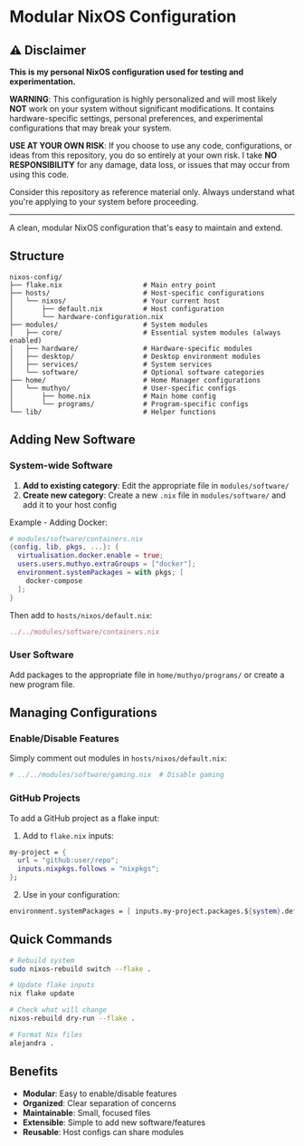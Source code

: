# Modular NixOS Configuration

## ⚠️ Disclaimer

**This is my personal NixOS configuration used for testing and experimentation.**

**WARNING**: This configuration is highly personalized and will most likely **NOT** work on your system without significant modifications. It contains hardware-specific settings, personal preferences, and experimental configurations that may break your system.

**USE AT YOUR OWN RISK**: If you choose to use any code, configurations, or ideas from this repository, you do so entirely at your own risk. I take **NO RESPONSIBILITY** for any damage, data loss, or issues that may occur from using this code.

Consider this repository as reference material only. Always understand what you're applying to your system before proceeding.

---

A clean, modular NixOS configuration that's easy to maintain and extend.

## Structure

```
nixos-config/
├── flake.nix                    # Main entry point
├── hosts/                       # Host-specific configurations
│   └── nixos/                   # Your current host
│       ├── default.nix          # Host configuration
│       └── hardware-configuration.nix
├── modules/                     # System modules
│   ├── core/                    # Essential system modules (always enabled)
│   ├── hardware/                # Hardware-specific modules
│   ├── desktop/                 # Desktop environment modules
│   ├── services/                # System services
│   └── software/                # Optional software categories
├── home/                        # Home Manager configurations
│   └── muthyo/                  # User-specific configs
│       ├── home.nix             # Main home config
│       └── programs/            # Program-specific configs
└── lib/                         # Helper functions
```

## Adding New Software

### System-wide Software

1. **Add to existing category**: Edit the appropriate file in `modules/software/`
2. **Create new category**: Create a new `.nix` file in `modules/software/` and add it to your host config

Example - Adding Docker:
```nix
# modules/software/containers.nix
{config, lib, pkgs, ...}: {
  virtualisation.docker.enable = true;
  users.users.muthyo.extraGroups = ["docker"];
  environment.systemPackages = with pkgs; [
    docker-compose
  ];
}
```

Then add to `hosts/nixos/default.nix`:
```nix
../../modules/software/containers.nix
```

### User Software

Add packages to the appropriate file in `home/muthyo/programs/` or create a new program file.

## Managing Configurations

### Enable/Disable Features

Simply comment out modules in `hosts/nixos/default.nix`:

```nix
# ../../modules/software/gaming.nix  # Disable gaming
```

### GitHub Projects

To add a GitHub project as a flake input:

1. Add to `flake.nix` inputs:
```nix
my-project = {
  url = "github:user/repo";
  inputs.nixpkgs.follows = "nixpkgs";
};
```

2. Use in your configuration:
```nix
environment.systemPackages = [ inputs.my-project.packages.${system}.default ];
```

## Quick Commands

```bash
# Rebuild system
sudo nixos-rebuild switch --flake .

# Update flake inputs
nix flake update

# Check what will change
nixos-rebuild dry-run --flake .

# Format Nix files
alejandra .
```

## Benefits

- **Modular**: Easy to enable/disable features
- **Organized**: Clear separation of concerns
- **Maintainable**: Small, focused files
- **Extensible**: Simple to add new software/features
- **Reusable**: Host configs can share modules